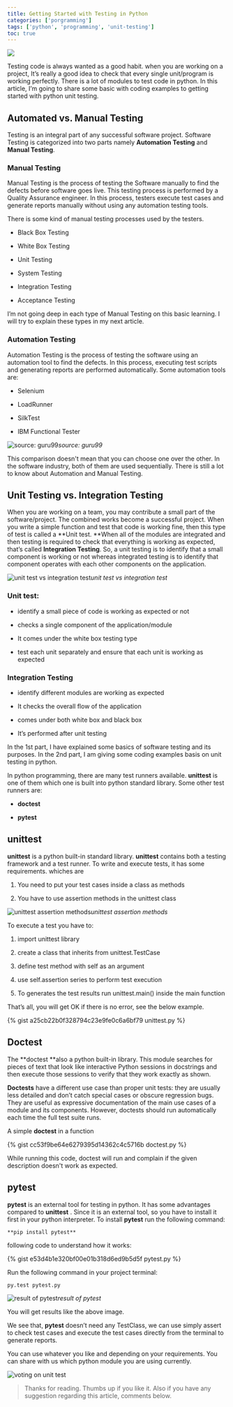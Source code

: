 ```yaml
---
title: Getting Started with Testing in Python
categories: ['porgramming']
tags: ['python', 'programming', 'unit-testing']
toc: true
---
```



<img src="https://miro.medium.com/max/4000/0*Ok0tm88hZLU5Prim">

Testing code is always wanted as a good habit. when you are working on a project, It’s really a good idea to check that every single unit/program is working perfectly. There is a lot of modules to test code in python. In this article, I’m going to share some basic with coding examples to getting started with python unit testing.

## Automated vs. Manual Testing

Testing is an integral part of any successful software project. Software Testing is categorized into two parts namely **Automation Testing** and **Manual Testing**.

### Manual Testing

Manual Testing is the process of testing the Software manually to find the defects before software goes live. This testing process is performed by a Quality Assurance engineer. In this process, testers execute test cases and generate reports manually without using any automation testing tools.

There is some kind of manual testing processes used by the testers.

* Black Box Testing

* White Box Testing

* Unit Testing

* System Testing

* Integration Testing

* Acceptance Testing

I’m not going deep in each type of Manual Testing on this basic learning. I will try to explain these types in my next article.

### Automation Testing

Automation Testing is the process of testing the software using an automation tool to find the defects. In this process, executing test scripts and generating reports are performed automatically. Some automation tools are:

* Selenium

* LoadRunner

* SilkTest

* IBM Functional Tester

![source: guru99](https://cdn-images-1.medium.com/max/2000/1*kj65XMPiH7-u0nAhFATI9A.png)*source: guru99*

This comparison doesn't mean that you can choose one over the other. In the software industry, both of them are used sequentially. There is still a lot to know about Automation and Manual Testing.

## Unit Testing vs. Integration Testing

When you are working on a team, you may contribute a small part of the software/project. The combined works become a successful project. When you write a simple function and test that code is working fine, then this type of test is called a **Unit test. **When all of the modules are integrated and then testing is required to check that everything is working as expected, that’s called **Integration Testing**. So, a unit testing is to identify that a small component is working or not whereas integrated testing is to identify that component operates with each other components on the application.

![unit test vs integration test](https://cdn-images-1.medium.com/max/2000/1*wLa_2P7D0coUth2vZ7iUiw.gif)*unit test vs integration test*

### Unit test:

* identify a small piece of code is working as expected or not

* checks a single component of the application/module

* It comes under the white box testing type

* test each unit separately and ensure that each unit is working as expected

### Integration Testing

* identify different modules are working as expected

* It checks the overall flow of the application

* comes under both white box and black box

* It’s performed after unit testing

In the 1st part, I have explained some basics of software testing and its purposes. In the 2nd part, I am giving some coding examples basis on unit testing in python.

In python programming, there are many test runners available. **unittest** is one of them which one is built into python standard library. Some other test runners are:

* **doctest**

* **pytest**

## unittest

**unittest** is a python built-in standard library. **unittest** contains both a testing framework and a test runner. To write and execute tests, it has some requirements. whiches are

1. You need to put your test cases inside a class as methods

1. You have to use assertion methods in the unittest class

![unittest assertion methods](https://cdn-images-1.medium.com/max/2000/1*9kSsBsn__CMQLEhRUcre6g.png)*unittest assertion methods*

To execute a test you have to:

1. import unittest library

1. create a class that inherits from unittest.TestCase

1. define test method with self as an argument

1. use self.assertion series to perform test execution

1. To generates the test results run unittest.main() inside the main function

That’s all, you will get OK if there is no error, see the below example.

{% gist a25cb22b0f328794c23e9fe0c6a6bf79 unittest.py %}

## Doctest

The **doctest **also a python built-in library. This module searches for pieces of text that look like interactive Python sessions in docstrings and then execute those sessions to verify that they work exactly as shown.

**Doctests** have a different use case than proper unit tests: they are usually less detailed and don’t catch special cases or obscure regression bugs. They are useful as expressive documentation of the main use cases of a module and its components. However, doctests should run automatically each time the full test suite runs.

A simple **doctest** in a function

{% gist cc53f9be64e6279395d14362c4c5716b doctest.py %}

While running this code, doctest will run and complain if the given description doesn't work as expected.

## pytest

**pytest** is an external tool for testing in python. It has some advantages compared to **unittest** . Since it is an external tool, so you have to install it first in your python interpreter. To install **pytest** run the following command:

    **pip install pytest**

following code to understand how it works:

{% gist e53d4b1e320bf00e01b318d6ed9b5d5f pytest.py %}

Run the following command in your project terminal:

    py.test pytest.py

![result of pytest](https://cdn-images-1.medium.com/max/2622/1*bMc8Y2mWYKznqjmwgIZRAw.png)*result of pytest*

You will get results like the above image.

We see that, **pytest** doesn’t need any TestClass, we can use simply assert to check test cases and execute the test cases directly from the terminal to generate reports.

You can use whatever you like and depending on your requirements. You can share with us which python module you are using currently.

![voting on unit test](https://www.pollsights.com/c/eLXRNd)

> Thanks for reading. Thumbs up if you like it. 
Also if you have any suggestion regarding this article, 
comments below.
